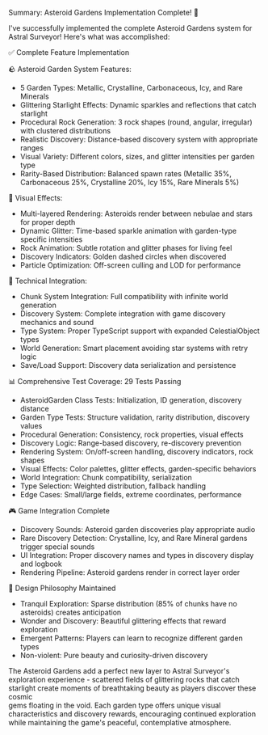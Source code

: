 Summary: Asteroid Gardens Implementation Complete! 🌟

I've successfully implemented the complete Asteroid Gardens system for Astral Surveyor! Here's what was accomplished:

✅ Complete Feature Implementation

🪨 Asteroid Garden System Features:
- 5 Garden Types: Metallic, Crystalline, Carbonaceous, Icy, and Rare Minerals
- Glittering Starlight Effects: Dynamic sparkles and reflections that catch starlight
- Procedural Rock Generation: 3 rock shapes (round, angular, irregular) with clustered distributions
- Realistic Discovery: Distance-based discovery system with appropriate ranges
- Visual Variety: Different colors, sizes, and glitter intensities per garden type
- Rarity-Based Distribution: Balanced spawn rates (Metallic 35%, Carbonaceous 25%, Crystalline 20%, Icy 15%, Rare Minerals 5%)

🎨 Visual Effects:
- Multi-layered Rendering: Asteroids render between nebulae and stars for proper depth
- Dynamic Glitter: Time-based sparkle animation with garden-type specific intensities
- Rock Animation: Subtle rotation and glitter phases for living feel
- Discovery Indicators: Golden dashed circles when discovered
- Particle Optimization: Off-screen culling and LOD for performance

🔧 Technical Integration:
- Chunk System Integration: Full compatibility with infinite world generation
- Discovery System: Complete integration with game discovery mechanics and sound
- Type System: Proper TypeScript support with expanded CelestialObject types
- World Generation: Smart placement avoiding star systems with retry logic
- Save/Load Support: Discovery data serialization and persistence

📊 Comprehensive Test Coverage: 29 Tests Passing

- AsteroidGarden Class Tests: Initialization, ID generation, discovery distance
- Garden Type Tests: Structure validation, rarity distribution, discovery values
- Procedural Generation: Consistency, rock properties, visual effects
- Discovery Logic: Range-based discovery, re-discovery prevention
- Rendering System: On/off-screen handling, discovery indicators, rock shapes
- Visual Effects: Color palettes, glitter effects, garden-specific behaviors
- World Integration: Chunk compatibility, serialization
- Type Selection: Weighted distribution, fallback handling
- Edge Cases: Small/large fields, extreme coordinates, performance

🎮 Game Integration Complete

- Discovery Sounds: Asteroid garden discoveries play appropriate audio
- Rare Discovery Detection: Crystalline, Icy, and Rare Mineral gardens trigger special sounds
- UI Integration: Proper discovery names and types in discovery display and logbook
- Rendering Pipeline: Asteroid gardens render in correct layer order

🌌 Design Philosophy Maintained

- Tranquil Exploration: Sparse distribution (85% of chunks have no asteroids) creates anticipation
- Wonder and Discovery: Beautiful glittering effects that reward exploration
- Emergent Patterns: Players can learn to recognize different garden types
- Non-violent: Pure beauty and curiosity-driven discovery

The Asteroid Gardens add a perfect new layer to Astral Surveyor's exploration experience - scattered fields of glittering rocks that catch starlight create moments of breathtaking beauty as players discover these cosmic       
gems floating in the void. Each garden type offers unique visual characteristics and discovery rewards, encouraging continued exploration while maintaining the game's peaceful, contemplative atmosphere.